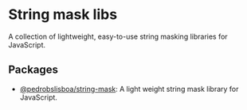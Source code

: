 # String mask libs

A collection of lightweight, easy-to-use string masking libraries for JavaScript.

## Packages

- [@pedrobslisboa/string-mask](/packages/string-mask/README.md): A light weight string mask library for JavaScript.
